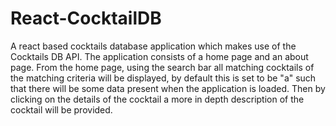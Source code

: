 # React-CocktailDB
A react based cocktails database application which makes use of the Cocktails DB API. The application consists of a home page and an about page.
From the home page, using the search bar all matching cocktails of the matching criteria will be displayed, by default this is set to be "a" such that there will
be some data present when the application is loaded. Then by clicking on the details of the cocktail a more in depth description of the cocktail will be provided.
